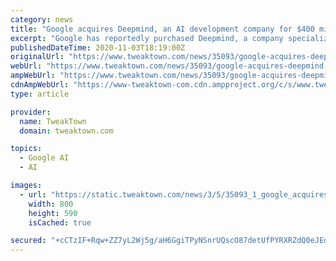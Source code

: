 ```yaml
---
category: news
title: "Google acquires Deepmind, an AI development company for $400 million"
excerpt: "Google has reportedly purchased Deepmind, a company specializing in Artificial Intelligence based out of London, England. The purchase is worth a reported $400 million USD, although that figure ..."
publishedDateTime: 2020-11-03T18:19:00Z
originalUrl: "https://www.tweaktown.com/news/35093/google-acquires-deepmind-an-ai-development-company-for-400-million/index.html"
webUrl: "https://www.tweaktown.com/news/35093/google-acquires-deepmind-an-ai-development-company-for-400-million/index.html"
ampWebUrl: "https://www.tweaktown.com/news/35093/google-acquires-deepmind-an-ai-development-company-for-400-million/amp.html"
cdnAmpWebUrl: "https://www-tweaktown-com.cdn.ampproject.org/c/s/www.tweaktown.com/news/35093/google-acquires-deepmind-an-ai-development-company-for-400-million/amp.html"
type: article

provider:
  name: TweakTown
  domain: tweaktown.com

topics:
  - Google AI
  - AI

images:
  - url: "https://static.tweaktown.com/news/3/5/35093_1_google_acquires_deepmind_an_ai_development_company_for_400_million_full.jpg"
    width: 800
    height: 590
    isCached: true

secured: "+cCTzIF+Rqw+ZZ7yL2Wj5g/aH6GgiTPyNSnrUQscO87detUfPYRXRZdQ0eJEdmgo319LMchV0nV4Z0LEsaFsnUNbZuSwIGuim3OwX9hmWRT9ccZ+UrE1WEpgfQ5h0MBSqcS42h/RfE5RpROCUTjaVgTbiAwJLrAAZUYVUNvPso72LAVCl0skDMsycN3XG9YjhxQeNbQpkvo3o4eJwOiWHsy6gfdSiKaas+g7+P/eJ0lliTfNBYyAsqhO2OLP8llqqVAnBAMSSET/xKmiAWt5uDTX+Z+jnJe7mynp3N9CyhNbCPs5xqn61uUHIQn1UQfjWAdUW+14ztHw6Tp7Z7mB5LR8U7PdKuoRbf4fR/kopng=;rMCvDO9+tCPG6aYX1VnxEA=="
---
```


